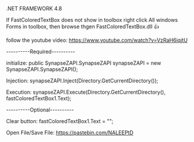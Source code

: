 .NET FRAMEWORK 4.8

If FastColoredTextBox does not show in toolbox right click All windows Forms in toolbox, then browse thgen FastColoredTextBox.dll 👍

follow the youtube video:
https://www.youtube.com/watch?v=VzRaH6iqjtU

----------Required----------

initialize: public SynapseZAPI.SynapseZAPI synapseZAPI = new SynapseZAPI.SynapseZAPI();

Injection: synapseZAPI.Inject(Directory.GetCurrentDirectory());

Execution: synapseZAPI.Execute(Directory.GetCurrentDirectory(), fastColoredTextBox1.Text);

----------Optional----------

Clear button: fastColoredTextBox1.Text = "";

Open File/Save File: https://pastebin.com/NALEEPtD
